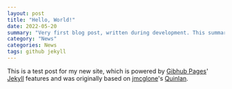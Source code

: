 ```yaml
---
layout: post
title: "Hello, World!"
date: 2022-05-20
summary: "Very first blog post, written during development. This summary was added later while additional features were being added."
category: "News"
categories: News
tags: github jekyll
---
```


This is a test post for my new site, which is powered by [Gibhub Pages](https://pages.github.com/)' [Jekyll](http://jekyllrb.com) features and was originally based on [jmcglone](https://github.com/jmcglone)'s [Quinlan](https://github.com/jmcglone/quinlan).


